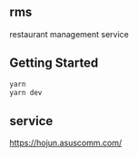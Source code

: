 ## rms

restaurant management service

## Getting Started

```bash
yarn
yarn dev
```

## service

https://hojun.asuscomm.com/
